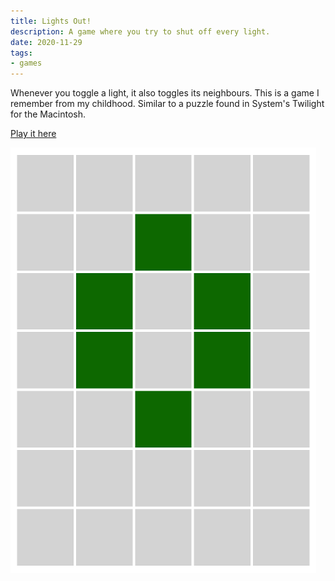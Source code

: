 ```yaml
---
title: Lights Out!
description: A game where you try to shut off every light.
date: 2020-11-29
tags:
- games
---
```


Whenever you toggle a light, it also toggles its neighbours.  This is a game I remember from my childhood. Similar to a puzzle found in System's Twilight for the Macintosh.

[Play it here](https://ablakey.github.io/lights-out/index.html)

![Lights Out!](lightsout.png)
